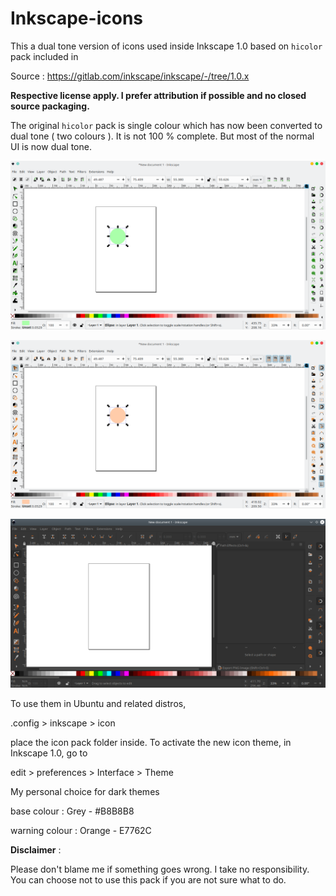 # Inkscape-icons

This a dual tone version of icons used inside Inkscape 1.0 based on `hicolor` pack included in 

Source : https://gitlab.com/inkscape/inkscape/-/tree/1.0.x

**Respective license apply. I prefer attribution if possible and no closed source packaging.**

The original `hicolor` pack is single colour which has now been converted to dual tone ( two colours ). It is not 100 % complete. But most of the normal UI is now dual tone. 

![green icons Inkscape](https://raw.githubusercontent.com/meetdilip/Inkscape-icons/master/Inkscape%20icons%20green%20github.png)

![orange icons Inkscape](https://raw.githubusercontent.com/meetdilip/Inkscape-icons/master/Inkscape%20icons%20orange%20github.png)

![Dark Theme Inkscape](https://raw.githubusercontent.com/meetdilip/Inkscape-icons/master/Inkscape%20Dark%20Theme.png)

To use them in Ubuntu and related distros,

.config > inkscape > icon 

place the icon pack folder inside. To activate the new icon theme, in Inkscape 1.0, go to

edit > preferences > Interface > Theme

My personal choice for dark themes

base colour : Grey - #B8B8B8

warning colour : Orange - E7762C

**Disclaimer** :

Please don't blame me if something goes wrong. I take no responsibility. You can choose not to use this pack if you are not sure what to do. 
